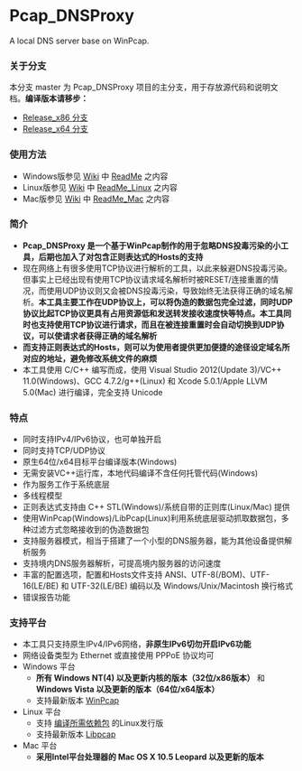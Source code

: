 ﻿Pcap_DNSProxy
=====
A local DNS server base on WinPcap.

### 关于分支
本分支 master 为 Pcap_DNSProxy 项目的主分支，用于存放源代码和说明文档。**编译版本请移步：**
* [Release_x86 分支](https://github.com/chengr28/pcap_dnsproxy/tree/Release_x86)<br />
* [Release_x64 分支](https://github.com/chengr28/pcap_dnsproxy/tree/Release_x64)<br />

### 使用方法
* Windows版参见 [Wiki](https://github.com/chengr28/pcap_dnsproxy/wiki) 中 [ReadMe](https://github.com/chengr28/pcap_dnsproxy/wiki/ReadMe) 之内容
* Linux版参见 [Wiki](https://github.com/chengr28/pcap_dnsproxy/wiki) 中 [ReadMe_Linux](https://github.com/chengr28/pcap_dnsproxy/wiki/ReadMe_Linux) 之内容
* Mac版参见 [Wiki](https://github.com/chengr28/pcap_dnsproxy/wiki) 中 [ReadMe_Mac](https://github.com/chengr28/pcap_dnsproxy/wiki/ReadMe_Mac) 之内容

### 简介
* **Pcap_DNSProxy 是一个基于WinPcap制作的用于忽略DNS投毒污染的小工具，后期也加入了对包含正则表达式的Hosts的支持**<br />
* 现在网络上有很多使用TCP协议进行解析的工具，以此来躲避DNS投毒污染。但事实上已经出现有使用TCP协议请求域名解析时被RESET/连接重置的情况，而使用UDP协议则又会被DNS投毒污染，导致始终无法获得正确的域名解析。**本工具主要工作在UDP协议上，可以将伪造的数据包完全过滤，同时UDP协议比起TCP协议更具有占用资源低和发送转发接收速度快等特点。本工具同时也支持使用TCP协议进行请求，而且在被连接重置时会自动切换到UDP协议，可以使请求者获得正确的域名解析**<br />
* **而支持正则表达式的Hosts，则可以为使用者提供更加便捷的途径设定域名所对应的地址，避免修改系统文件的麻烦**<br />
* 本工具使用 C/C++ 编写而成，使用 Visual Studio 2012(Update 3)/VC++ 11.0(Windows)、GCC 4.7.2/g++(Linux) 和 Xcode 5.0.1/Apple LLVM 5.0(Mac) 进行编译，完全支持 Unicode<br />

### 特点
* 同时支持IPv4/IPv6协议，也可单独开启
* 同时支持TCP/UDP协议
* 原生64位/x64目标平台编译版本(Windows)
* 无需安装VC++运行库，本地代码编译不含任何托管代码(Windows)
* 作为服务工作于系统底层
* 多线程模型
* 正则表达式支持由 C++ STL(Windows)/系统自带的正则库(Linux/Mac) 提供
* 使用WinPcap(Windows)/LibPcap(Linux)利用系统底层驱动抓取数据包，多种过滤方式忽略接收到的伪造数据包
* 支持服务器模式，相当于搭建了一个小型的DNS服务器，能为其他设备提供解析服务
* 支持境内DNS服务器解析，可提高境内服务器的访问速度
* 丰富的配置选项，配置和Hosts文件支持 ANSI、UTF-8(/BOM)、UTF-16(LE/BE) 和 UTF-32(LE/BE) 编码以及 Windows/Unix/Macintosh 换行格式
* 错误报告功能

### 支持平台
* 本工具只支持原生IPv4/IPv6网络，**非原生IPv6切勿开启IPv6功能**
* 网络设备类型为 Ethernet 或直接使用 PPPoE 协议均可
* Windows 平台
    * **所有 Windows NT(4) 以及更新内核的版本（32位/x86版本）** 和 **Windows Vista 以及更新的版本（64位/x64版本）**
    * 支持最新版本 [WinPcap](http://www.winpcap.org/install/default.htm)
* Linux 平台
    * 支持 [编译所需依赖包](https://github.com/chengr28/pcap_dnsproxy/wiki/ReadMe_Linux) 的Linux发行版
    * 支持最新版本 [Libpcap](http://www.tcpdump.org)
* Mac 平台
    * **采用Intel平台处理器的 Mac OS X 10.5 Leopard 以及更新的版本**
